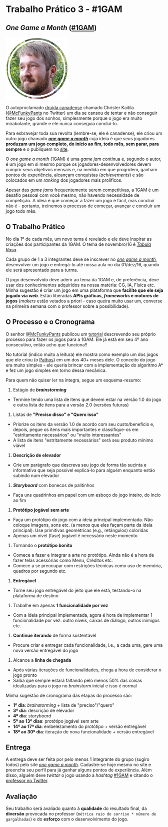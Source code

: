 # Trabalho Prático 3 - #1GAM


## _One Game a Month_ ([#1GAM][1gam])

![Foto do rosto do desenvolvedor Christer Kaitila](images/christer-kaitila.png)

O autoproclamado [druida canadense][lostcast-177] chamado Christer Kaitila
([@McFunkyPants][mcfunkypants] no Twitter) um dia se cansou de tentar e
não conseguir fazer seu jogo dos sonhos, simplesmente porque o jogo era
muito mirabolante, grande e ele nunca conseguia concluí-lo.

Para esbravejar toda sua revolta (lembre-se, ele é canadense), ele criou um
outro jogo chamado [**_one game a month_**][one-game-a-month] cuja ideia é que
seus jogadores **produzam um jogo completo, do início ao fim, todo mês,
sem parar, para sempre** e o publiquem no [site][one-game-a-month].

O _one game a month_ (1GAM) é uma _game jam_ contínua e, segundo o autor,
é um jogo em si mesmo porque os jogadores-desenvolvedores devem cumprir
seus objetivos mensais e, na medida em que progridem, ganham pontos de
experiência, alcançam conquistas (_achievements_) e são colocados em um
_ranking_ dos jogadores mais prolíficos.

Apesar das _game jams_ frequentemente serem competitivas, a 1GAM é um desafio
pessoal com você mesmo, não havendo necessidade de competição. A ideia é que
começar a fazer um jogo é fácil, mas concluir não é - portanto, treinemos o
processo de começar, avançar e concluir um jogo todo mês.

## O Trabalho Prático

No dia 1º de cada mês, um novo tema é revelado e ele deve inspirar as
criações dos participantes da 1GAM. O tema de novembro/16 é
[_Tabula Rasa_][tabula-rasa].

Cada grupo de 1 a 3 integrantes deve se inscrever no [_one game
a month_][one-game-a-month], desenvolver um jogo e entregá-lo até nossa aula no
dia 01/dez/16, quando ele será apresentado para a turma.

O jogo desenvolvido deve aderir ao tema da 1GAM e, de preferência, deve usar
dos conhecimentos adquiridos na nossa matéria: CG, IA, Física etc.
Minha sugestão é criar um jogo em uma plataforma que **facilite que ele
seja jogado via _web_**. Estão liberadas **APIs gráficas,
_frameworks_ e motores de jogos** (_makers_ estão vetados a priori - caso
queira muito usar um, converse na primeira semana com o professor sobre a
possibilidade).

## O Processo e o Cronograma

O senhor [@McFunkyPants][mcfunkypants] publicou um [tutorial][tutorial]
descrevendo seu próprio processo para fazer os jogos para a 1GAM. Ele
já está em seu 4º ano consecutivo, então acho que funciona!!

No tutorial (indico muito a leitura) ele mostra como exemplo um dos jogos
que ele criou (o [Pathos][pathos]) em um dos 40+ meses dele. O conceito do
jogo era muito simples - ele queria brincar com a implementação do
algoritmo A* e fez um jogo simples em torno dessa mecânica.

Para quem não quiser ler na íntegra, segue um esquema-resumo:

1. Estágio de **_brainstorming_**
  - Termine tendo uma lista de itens que devem estar na versão 1.0 do jogo e
    outra lista de itens para a versão 2.0 (versões futuras)
1. Listas de **"Preciso disso" e "Quero isso"**
  - Priorize os itens da versão 1.0 de acordo com seu custo/benefício
    e, depois, pegue os itens mais importantes e classifique-os em
    "estritamente necessários" ou "muito interessantes"
  - A lista de itens "estritamente necessários" será seu produto mínimo viável
1. **Descrição de elevador**
  - Crie um parágrafo que descreva seu jogo de forma tão sucinta e informativa
    que seja possível explicá-lo para alguém enquanto estão subindo num elevador
1. **_Storyboard_** com bonecos de palitinhos
  - Faça uns quadrinhos em papel com um esboço do jogo inteiro, do íncio ao fim
1. **Protótipo jogável sem arte**
  - Faça um protótipo do jogo com a ideia principal implementada. Não coloque
    imagens, sons etc. (a menos que eles façam parte da ideia principal). Use
    primitivas geométricas (e.g., retângulos) coloridas
  - Apenas um nível (fase) jogável é necessário neste momento
1. Tornando o **protótipo bonito**
  - Comece a fazer e integrar a arte no protótipo. Ainda não é a hora de fazer
    telas acessórias como Menu, Créditos etc.
  - Comece a se preocupar com restrições técnicas como uso de memória, quadros
    por segundo etc.
1. **Entregável**
  - Torne seu jogo entregável do jeito que ele está, testando-o na
    plataforma de destino
1. Trabalhe em apenas **1 funcionalidade por vez**
  - Com a ideia principal implementada, agora é hora de implementar 1
    funcionalidade por vez: outro níveis, caixas de diálogo, outros inimigos
    etc.
1. **Continue iterando** de forma sustentável
  - Procure criar e entregar cada funcionalidade, i.e., a cada uma, gere uma
    nova versão entregável do jogo
1. Alcance a **linha de chegada**
  - Após várias iterações de funcionalidades, chega a hora de considerar o jogo
    pronto
  - Saiba que sempre estará faltando pelo menos 50% das coisas idealizadas
    para o jogo no _brainstorm_ inicial e isso é normal

Minha sugestão de cronograma das etapas do processo são:

- **1º dia**: _brainstorming_ + lista de "preciso"/"quero"
- **3º dia**: descrição de elevador
- **4º dia**: _storyboard_
- **5º ao 13º dias**: protótipo jogável sem arte
- **14º ao 17º dia**: embelezamento do protótipo + versão entregável
- **18º ao 30º dia**: iteração de nova funcionalidade + versão entregável

## Entrega

A entrega deve ser feita por pelo menos 1 integrante do grupo (sugiro todos)
pelo site [_one game a month_][one-game-a-month]. Cadastre-se hoje mesmo
no site e preencha seu perfil para já ganhar alguns pontos de experiência.
Além disso, alguém deve _twittar_ o jogo usando a _hashtag_
[#1GAM][1gam] e citando o [professor no Twitter][fegemo-twitter].

## Avaliação

Seu trabalho será avaliado quanto à **qualidade** do resultado final, da
**diversão** provocada no professor (`métrica raio do sorriso * número de
gargalhadas`) e do **esforço** com o desenvolvimento do jogo.

[1gam]: https://twitter.com/hashtag/1GAM
[lostcast-177]: http://www.lostdecadegames.com/lostcast-177/
[one-game-a-month]: http://www.onegameamonth.com/
[mcfunkypants]: https://twitter.com/McFunkypants
[tabula-rasa]: https://www.google.com.br/search?hl=pt-BR&q=tabula+rasa&meta=&gws_rd=ssl
[tutorial]: https://gamedevelopment.tutsplus.com/articles/1gam-how-to-succeed-at-making-one-game-a-month--gamedev-3695
[fegemo-twitter]: https://twitter.com/fegemo
[pathos]: http://mcfunkypants.com/2012/pathos-puzzle-strategy-game/
